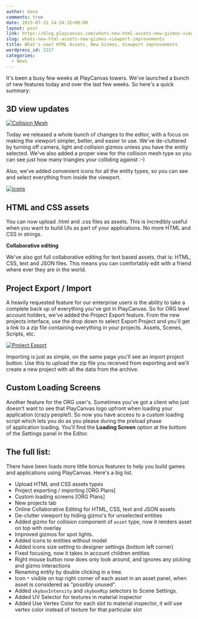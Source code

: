 ```yaml
---
author: dave
comments: true
date: 2015-07-31 14:24:32+00:00
layout: post
link: https://blog.playcanvas.com/whats-new-html-assets-new-gizmos-viewport-improvements/
slug: whats-new-html-assets-new-gizmos-viewport-improvements
title: What's new? HTML Assets, New Gizmos, Viewport improvements
wordpress_id: 2217
categories:
  - News
---
```


It's been a busy few weeks at PlayCanvas towers. We've launched a bunch of new features today and over the last few weeks. So here's a quick summary:

## 3D view updates

[![Collision Mesh](https://blog.playcanvas.com/wp-content/uploads/2015/07/doom-collision.jpg)](https://blog.playcanvas.com/wp-content/uploads/2015/07/doom-collision.jpg)

Today we released a whole bunch of changes to the editor, with a focus on making the viewport simpler, better, and easier to use. We've de-cluttered by turning off camera, light and collision gizmos unless you have the entity selected. We've also added a proper view for the collision mesh type so you can see just how many triangles your colliding against :-)

Also, we've added convenient icons for all the entity types, so you can see and select everything from inside the viewport.

[![icons](https://blog.playcanvas.com/wp-content/uploads/2015/07/icons.jpg)](https://blog.playcanvas.com/wp-content/uploads/2015/07/icons.jpg)

## HTML and CSS assets

You can now upload .html and .css files as assets. This is incredibly useful when you want to build UIs as part of your applications. No more HTML and CSS in strings.

**Collaborative editing**

We've also got full collaborative editing for text based assets, that is: HTML, CSS, text and JSON files. This means you can comfortably edit with a friend where ever they are in the world.

## Project Export / Import

A heavily requested feature for our enterprise users is the ability to take a complete back up of everything you've got in PlayCanvas. So for ORG level account holders, we've added the Project Export feature. From the new projects interface, use the drop down to select Export Project and you'll get a link to a zip file containing everything in your projects. Assets, Scenes, Scripts, etc.

[![Project Export](https://blog.playcanvas.com/wp-content/uploads/2015/07/project-export.png)](https://blog.playcanvas.com/wp-content/uploads/2015/07/project-export.png)

Importing is just as simple, on the same page you'll see an import project button. Use this to upload the zip file you received from exporting and we'll create a new project with all the data from the archive.

## Custom Loading Screens

Another feature for the ORG user's. Sometimes you've got a client who just doesn't want to see that PlayCanvas logo upfront when loading your application (crazy people!). So now you have access to a custom loading script which lets you do as you please during the preload phase of application loading. You'll find the **Loading Screen** option at the bottom of the Settings panel in the Editor.

## The full list:

There have been loads more little bonus features to help you build games and applications using PlayCanvas. Here's a big list.

- Upload HTML and CSS assets types
- Project exporting / importing [ORG Plans]
- Custom loading screens [ORG Plans]
- New projects tab
- Online Collaborative Editing for HTML, CSS, text and JSON assets
- De-clutter viewport by hiding gizmo's for unselected entities
- Added gizmo for collision component of `asset` type, now it renders asset on top with overlay
- Improved gizmos for spot lights.
- Added icons to entities without model
- Added icons size setting to designer settings (bottom left corner)
- Fixed focusing, now it takes in account children entities
- Right mouse button now does only look around, and ignores any picking and gizmo interactions
- Renaming entity by double clicking in a tree.
- Icon `*` visible on top right corner of each asset in an asset panel, when asset is considered as "possibly unused".
- Added `skyboxIntensity` and `skyboxMip` selectors to Scene Settings.
- Added UV Selector for textures in material inspector
- Added Use Vertex Color for each slot to material inspector, it will use vertex color instead of texture for that particular slot
